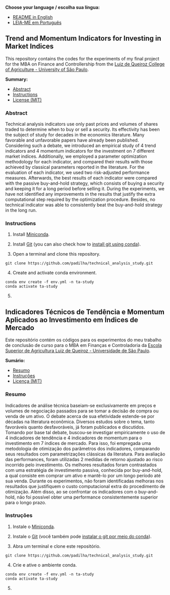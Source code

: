 __Choose your language / escolha sua língua:__
* [README in English](#trend-and-momentum-indicators-for-investing-in-market-indices)
* [LEIA-ME em Português](#indicadores-técnicos-de-tendência-e-momentum-aplicados-ao-investimento-em-índices-de-mercado)

## Trend and Momentum Indicators for Investing in Market Indices

This repository contains the codes for the experiments of my final project for the MBA on Finance and Controllership from the [Luiz de Queiroz College of Agriculture - University of São Paulo](http://www.en.esalq.usp.br/).

__Summary:__
* [Abstract](#abstract)
* [Instructions](#instructions)
* [License (MIT)](LICENSE.txt)

### Abstract

Technical analysis indicators use only past prices and volumes of shares traded to determine when to buy or sell a security. Its effectivity has been the subject of study for decades in the economics literature. Many favorable and unfavorable papers have already been published. Considering such a debate, we introduced an empirical study of 4 trend indicators and 4 momentum indicators for the investment on 7 different market indices. Additionally, we employed a parameter optimization methodology for each indicator, and compared their results with those achieved by classical parameters reported in the literature. For the evaluation of each indicator, we used two risk-adjusted performance measures. Afterwards, the best results of each indicator were compared with the passive buy-and-hold strategy, which consists of buying a security and keeping it for a long period before selling it. During the experiments, we have not identified any improvements in the results that justify the extra computational step required by the optimization procedure. Besides, no technical indicator was able to consistently beat the buy-and-hold strategy in the long run.

### Instructions

1. Install [Miniconda](https://docs.conda.io/en/latest/miniconda.html).

2. Install [Git](https://git-scm.com/book/en/v2/Getting-Started-Installing-Git) (you can also check how to [install git using conda](https://anaconda.org/anaconda/git)).

3. Open a terminal and clone this repository.

```
git clone https://github.com/padilha/technical_analysis_study.git
```

4. Create and activate conda environment.

```
conda env create -f env.yml -n ta-study
conda activate ta-study
```

5. 

## Indicadores Técnicos de Tendência e Momentum Aplicados ao Investimento em Índices de Mercado

Este repositório contém os códigos para os experimentos do meu trabalho de conclusão de curso para o MBA em Finanças e Controladoria da [Escola Superior de Agricultura Luiz de Queiroz - Universidade de São Paulo](http://www.esalq.usp.br/).

__Sumário:__
* [Resumo](#resumo)
* [Instruções](#instruções)
* [Licença (MIT)](LICENSE.txt)

### Resumo

Indicadores de análise técnica baseiam-se exclusivamente em preços e volumes de negociação passados para se tomar a decisão de compra ou venda de um ativo. O debate acerca de sua efetividade estende-se por décadas na literatura econômica. Diversos estudos sobre o tema, tanto favoráveis quanto desfavoráveis, já foram publicados e discutidos. Tomando por base tal debate, buscou-se investigar empiricamente o uso de 4 indicadores de tendência e 4 indicadores de momentum para o investimento em 7 índices de mercado. Para isso, foi empregada uma metodologia de otimização dos parâmetros dos indicadores, comparando seus resultados com parametrizações clássicas da literatura. Para avaliação das performances, foram utilizadas 2 medidas de retorno ajustado ao risco incorrido pelo investimento. Os melhores resultados foram contrastados com uma estratégia de investimento passiva, conhecida por buy-and-hold, a qual consiste em comprar um ativo e mantê-lo por um longo período até sua venda. Durante os experimentos, não foram identificadas melhoras nos resultados que justifiquem o custo computacional extra do procedimento de otimização. Além disso, ao se confrontar os indicadores com o buy-and-hold, não foi possível obter uma performance consistentemente superior para o longo prazo.

### Instruções

1. Instale o [Miniconda](https://docs.conda.io/en/latest/miniconda.html).

2. Instale o [Git](https://git-scm.com/book/pt-br/v2/Come%C3%A7ando-Instalando-o-Git) (você também pode [instalar o git por meio do conda](https://anaconda.org/anaconda/git)).

3. Abra um terminal e clone este repositório.

```
git clone https://github.com/padilha/technical_analysis_study.git
```

4. Crie e ative o ambiente conda.

```
conda env create -f env.yml -n ta-study
conda activate ta-study
```

5. 
